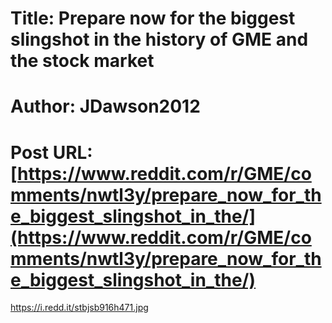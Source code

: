 # Title: Prepare now for the biggest slingshot in the history of GME and the stock market
# Author: JDawson2012
# Post URL: [https://www.reddit.com/r/GME/comments/nwtl3y/prepare_now_for_the_biggest_slingshot_in_the/](https://www.reddit.com/r/GME/comments/nwtl3y/prepare_now_for_the_biggest_slingshot_in_the/)


https://i.redd.it/stbjsb916h471.jpg